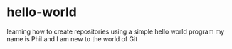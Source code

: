 # hello-world
learning how to create repositories using a simple hello world program
my name is Phil and I am new to the world of Git
